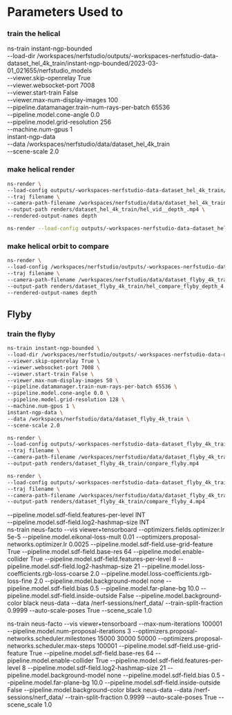 # Parameters Used to 

### train the helical 
    
ns-train instant-ngp-bounded \
--load-dir /workspaces/nerfstudio/outputs/-workspaces-nerfstudio-data-dataset_hel_4k_train/instant-ngp-bounded/2023-03-01_021655/nerfstudio_models \
--viewer.skip-openrelay True \
--viewer.websocket-port 7008 \
--viewer.start-train False \
--viewer.max-num-display-images 100 \
--pipeline.datamanager.train-num-rays-per-batch 65536 \
--pipeline.model.cone-angle 0.0 \
--pipeline.model.grid-resolution 256 \
--machine.num-gpus 1 \
instant-ngp-data \
--data /workspaces/nerfstudio/data/dataset_hel_4k_train \
--scene-scale 2.0

### make helical render
``` bash
ns-render \
--load-config outputs/-workspaces-nerfstudio-data-dataset_hel_4k_train/instant-ngp-bounded/2023-03-05_172157/config.yml \
--traj filename \
--camera-path-filename /workspaces/nerfstudio/data/dataset_hel_4k_train/camera_paths/2023-03-05_172157.json \
--output-path renders/dataset_hel_4k_train/hel_vid__depth_.mp4 \
--rendered-output-names depth
```

```bash
ns-render --load-config outputs/-workspaces-nerfstudio-data-dataset_hel_4k_train/instant-ngp-bounded/2023-03-05_172157/config.yml --traj filename --camera-path-filename /workspaces/nerfstudio/data/dataset_hel_4k_train/camera_paths/2023-03-05_172157.json --output-path renders/dataset_hel_4k_train/2023-03-05_172157.mp4
```


### make helical orbit to compare 
``` bash
ns-render \
--load-config /workspaces/nerfstudio/outputs/-workspaces-nerfstudio-data-dataset_hel_4k_train/instant-ngp-bounded/2023-03-01_021655/config.yml \
--traj filename \
--camera-path-filename /workspaces/nerfstudio/data/dataset_flyby_4k_train/camera_paths/test_path.json \
--output-path renders/dataset_flyby_4k_train/hel_compare_flyby_depth_4.mp4 \
--rendered-output-names depth
```

## Flyby

### train the flyby
``` bash   
ns-train instant-ngp-bounded \
--load-dir /workspaces/nerfstudio/outputs/-workspaces-nerfstudio-data-dataset_flyby_4k_train/instant-ngp-bounded/2023-03-01_213857/nerfstudio_models \
--viewer.skip-openrelay True \
--viewer.websocket-port 7008 \
--viewer.start-train False \
--viewer.max-num-display-images 50 \
--pipeline.datamanager.train-num-rays-per-batch 65536 \
--pipeline.model.cone-angle 0.0 \
--pipeline.model.grid-resolution 128 \
--machine.num-gpus 1 \
instant-ngp-data \
--data /workspaces/nerfstudio/data/dataset_flyby_4k_train \
--scene-scale 2.0
```
``` bash
ns-render \
--load-config outputs/-workspaces-nerfstudio-data-dataset_flyby_4k_train/instant-ngp-bounded/2023-03-01_014552/config.yml \
--traj filename \
--camera-path-filename /workspaces/nerfstudio/data/dataset_flyby_4k_train/camera_paths/conpare_flyby.json \
--output-path renders/dataset_flyby_4k_train/conpare_flyby.mp4
```

``` bash
ns-render \
--load-config outputs/-workspaces-nerfstudio-data-dataset_flyby_4k_train/instant-ngp-bounded/2023-03-02_211158/config.yml \
--traj filename \
--camera-path-filename /workspaces/nerfstudio/data/dataset_flyby_4k_train/camera_paths/test_path.json \
--output-path renders/dataset_flyby_4k_train/compare_flyby_4.mp4
```
[flyby_compare_out]: renders/dataset_flyby_4k_train/compare_flyby_3.mp4


--pipeline.model.sdf-field.features-per-level INT  
--pipeline.model.sdf-field.log2-hashmap-size INT  
ns-train neus-facto --vis viewer+tensorboard --optimizers.fields.optimizer.lr 5e-5 --pipeline.model.eikonal-loss-mult 0.01 --optimizers.proposal-networks.optimizer.lr 0.0025 --pipeline.model.sdf-field.use-grid-feature True --pipeline.model.sdf-field.base-res 64 --pipeline.model.enable-collider True --pipeline.model.sdf-field.features-per-level 8 --pipeline.model.sdf-field.log2-hashmap-size 21 --pipeline.model.loss-coefficients.rgb-loss-coarse 2.0 --pipeline.model.loss-coefficients.rgb-loss-fine 2.0 --pipeline.model.background-model none --pipeline.model.sdf-field.bias 0.5 --pipeline.model.far-plane-bg 10.0 --pipeline.model.sdf-field.inside-outside False --pipeline.model.background-color black neus-data --data /nerf-sessions/nerf_data/ --train-split-fraction 0.9999  --auto-scale-poses True --scene_scale 1.0

ns-train neus-facto --vis viewer+tensorboard  --max-num-iterations 100001 --pipeline.model.num-proposal-iterations 3  --optimizers.proposal-networks.scheduler.milestones 15000 30000 50000 --optimizers.proposal-networks.scheduler.max-steps 100001 --pipeline.model.sdf-field.use-grid-feature True --pipeline.model.sdf-field.base-res 64 --pipeline.model.enable-collider True --pipeline.model.sdf-field.features-per-level 8 --pipeline.model.sdf-field.log2-hashmap-size 21 --pipeline.model.background-model none --pipeline.model.sdf-field.bias 0.5 --pipeline.model.far-plane-bg 10.0 --pipeline.model.sdf-field.inside-outside False --pipeline.model.background-color black neus-data --data /nerf-sessions/nerf_data/ --train-split-fraction 0.9999  --auto-scale-poses True --scene_scale 1.0